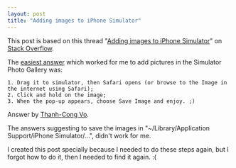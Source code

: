 ```yaml
---
layout: post
title: "Adding images to iPhone Simulator"
---
```


This post is based on this thread "[Adding images to iPhone Simulator](http://stackoverflow.com/questions/468879/adding-images-to-iphone-simulator/)" on [Stack Overflow](http://stackoverflow.com/).

The [easiest answer](http://stackoverflow.com/questions/468879/adding-images-to-iphone-simulator/2039856#2039856) which worked for me to add pictures in the Simulator Photo Gallery was:
<!--more-->

    1. Drag it to simulator, then Safari opens (or browse to the Image in the internet using Safari);
    2. Click and hold on the image;
    3. When the pop-up appears, choose Save Image and enjoy. ;)

Answer by [Thanh-Cong Vo](http://stackoverflow.com/users/192800/thanh-cong-vo).

The answers suggesting to save the images in "~/Library/Application Support/iPhone Simulator/...", didn't work for me.

I created this post specially because I needed to do these steps again, but I forgot how to do it, then I needed to find it again. :(